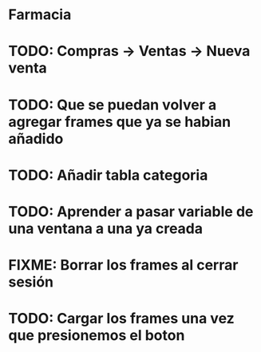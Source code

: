 # Farmacia

# TODO: Compras -> Ventas -> Nueva venta
# TODO: Que se puedan volver a agregar frames que ya se habian añadido
# TODO: Añadir tabla categoria
# TODO: Aprender a pasar variable de una ventana a una ya creada
# FIXME: Borrar los frames al cerrar sesión

# TODO: Cargar los frames una vez que presionemos el boton
